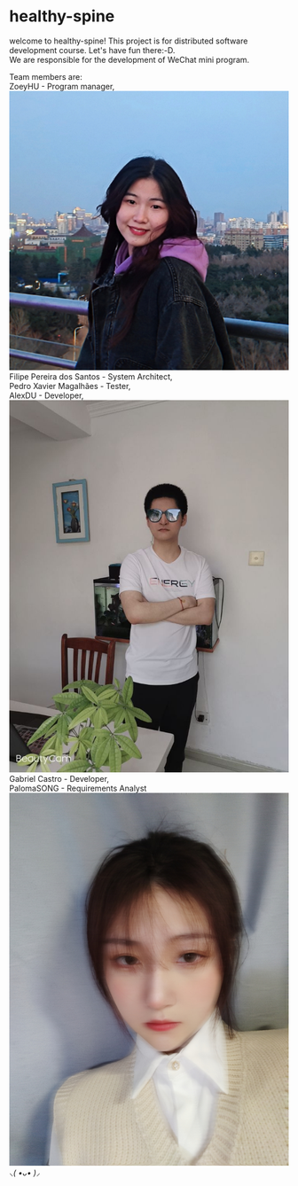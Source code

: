 # healthy-spine
welcome to healthy-spine! This project is for distributed software development course. Let's have fun there:-D.  
We are responsible for the development of WeChat mini program.  

Team members are:  
ZoeyHU - Program manager,  
![Zoey.jpg](https://github.com/fairybamboo/healthy-spine/blob/main/Member%20Introduction/Zoey.jpg)  
Filipe Pereira dos Santos - System Architect,  
Pedro Xavier Magalhães - Tester,  
AlexDU - Developer,  
![Alex.jpg](https://github.com/fairybamboo/healthy-spine/blob/main/Member%20Introduction/Alex.jpg)
Gabriel Castro - Developer,  
PalomaSONG - Requirements Analyst  
![Paloma.jpg](https://github.com/fairybamboo/healthy-spine/blob/main/Member%20Introduction/Paloma.jpg)
*⸜( •ᴗ• )⸝*   

